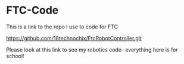# FTC-Code
This is a link to the repo I use to code for FTC

https://github.com/18technochix/FtcRobotController.git

Please look at this link to see my robotics code- everything here is for school!
